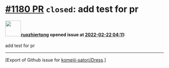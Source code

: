 # [\#1180 PR](https://github.com/komeiji-satori/Dress/pull/1180) `closed`: add test for pr

#### <img src="https://avatars.githubusercontent.com/u/24388007?v=4" width="50">[ruozhiertong](https://github.com/ruozhiertong) opened issue at [2022-02-22 04:11](https://github.com/komeiji-satori/Dress/pull/1180):

add test for pr




-------------------------------------------------------------------------------



[Export of Github issue for [komeiji-satori/Dress](https://github.com/komeiji-satori/Dress).]

